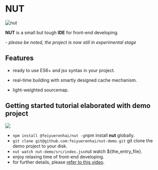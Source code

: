 # NUT
![nut](https://i.imgur.com/JZtBmaC.jpg)

**NUT** is a small but tough **IDE** for front-end developing.

*- please be noted, the project is now still in experimental stage*

## Features

- ready to use ES6+ and jsx syntax in your project.

- real-time building with smartly designed cache mechanism.

- light-weighted sourcemap.

## Getting started tutorial elaborated with demo project

![](https://i.imgur.com/clBW6MM.jpg)

* `npm install @feiyuerenhai/nut -g`npm install **nut** globally.
* `git clone git@github.com:feiyuerenhai/nut-demo.git` git clone the demo project to your disk.
* `nut watch nut-demo/src/index.jsx`nut watch ${the_entry_file}.
* enjoy relaxing time of front-end developing.
* for further details, please [refer to this video](http://v.youku.com/v_show/id_XMzk1OTc1NTQ4MA==.html).

